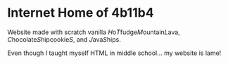 # Internet Home of 4b11b4
Website made with scratch vanilla *H*o*T*fudge*M*ountain*L*ava, *C*hocolate*S*hipcookie*S*, and *J*ava*S*hips.

Even though I taught myself HTML in middle school... my website is lame!
